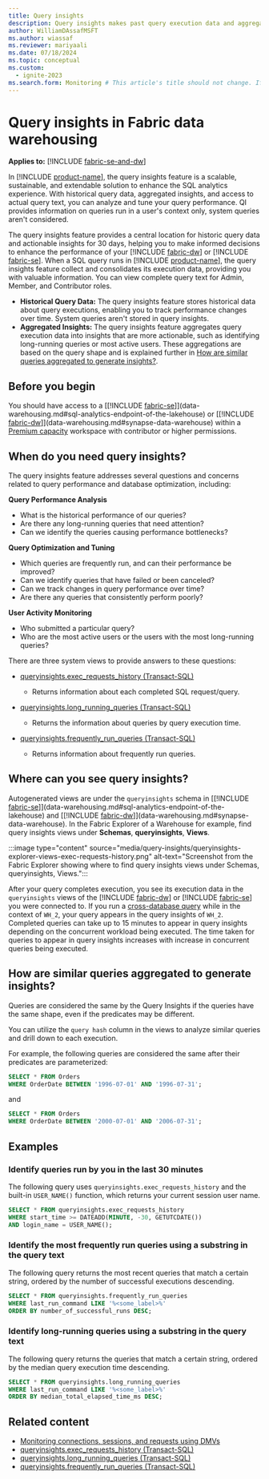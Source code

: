 ```yaml
---
title: Query insights
description: Query insights makes past query execution data and aggregated insights built on top of this data available to you via simple views.
author: WilliamDAssafMSFT
ms.author: wiassaf
ms.reviewer: mariyaali
ms.date: 07/18/2024
ms.topic: conceptual
ms.custom:
  - ignite-2023
ms.search.form: Monitoring # This article's title should not change. If so, contact engineering.
---
```


# Query insights in Fabric data warehousing

**Applies to:** [!INCLUDE [fabric-se-and-dw](includes/applies-to-version/fabric-se-and-dw.md)]

In [!INCLUDE [product-name](../includes/product-name.md)], the query insights feature is a scalable, sustainable, and extendable solution to enhance the SQL analytics experience. With historical query data, aggregated insights, and access to actual query text, you can analyze and tune your query performance. QI provides information on queries run in a user's context only, system queries aren't considered.

The query insights feature provides a central location for historic query data and actionable insights for 30 days, helping you to make informed decisions to enhance the performance of your [!INCLUDE [fabric-dw](includes/fabric-dw.md)] or [!INCLUDE [fabric-se](includes/fabric-se.md)]. When a SQL query runs in [!INCLUDE [product-name](../includes/product-name.md)], the query insights feature collect and consolidates its execution data, providing you with valuable information. You can view complete query text for Admin, Member, and Contributor roles.

- **Historical Query Data:** The query insights feature stores historical data about query executions, enabling you to track performance changes over time. System queries aren't stored in query insights.
- **Aggregated Insights:** The query insights feature aggregates query execution data into insights that are more actionable, such as identifying long-running queries or most active users. These aggregations are based on the query shape and is explained further in [How are similar queries aggregated to generate insights?](#how-are-similar-queries-aggregated-to-generate-insights).

## Before you begin

You should have access to a [[!INCLUDE [fabric-se](includes/fabric-se.md)]](data-warehousing.md#sql-analytics-endpoint-of-the-lakehouse) or [[!INCLUDE [fabric-dw](includes/fabric-dw.md)]](data-warehousing.md#synapse-data-warehouse) within a [Premium capacity](/power-bi/enterprise/service-premium-what-is) workspace with contributor or higher permissions.

## When do you need query insights?

The query insights feature addresses several questions and concerns related to query performance and database optimization, including:

**Query Performance Analysis**

- What is the historical performance of our queries?
- Are there any long-running queries that need attention?
- Can we identify the queries causing performance bottlenecks?

**Query Optimization and Tuning**

- Which queries are frequently run, and can their performance be improved?
- Can we identify queries that have failed or been canceled?
- Can we track changes in query performance over time?
- Are there any queries that consistently perform poorly?

**User Activity Monitoring**

- Who submitted a particular query?
- Who are the most active users or the users with the most long-running queries?

There are three system views to provide answers to these questions:

- [queryinsights.exec_requests_history (Transact-SQL)](/sql/relational-databases/system-views/queryinsights-exec-requests-history-transact-sql?view=fabric&preserve-view=true)
  - Returns information about each completed SQL request/query.

- [queryinsights.long_running_queries (Transact-SQL)](/sql/relational-databases/system-views/queryinsights-long-running-queries-transact-sql?view=fabric&preserve-view=true)
  - Returns the information about queries by query execution time.

- [queryinsights.frequently_run_queries (Transact-SQL)](/sql/relational-databases/system-views/queryinsights-frequently-run-queries-transact-sql?view=fabric&preserve-view=true)
  - Returns information about frequently run queries.

## Where can you see query insights?

Autogenerated views are under the `queryinsights` schema in [[!INCLUDE [fabric-se](includes/fabric-se.md)]](data-warehousing.md#sql-analytics-endpoint-of-the-lakehouse) and [[!INCLUDE [fabric-dw](includes/fabric-dw.md)]](data-warehousing.md#synapse-data-warehouse). In the Fabric Explorer of a Warehouse for example, find query insights views under **Schemas**, **queryinsights**, **Views**.

:::image type="content" source="media/query-insights/queryinsights-explorer-views-exec-requests-history.png" alt-text="Screenshot from the Fabric Explorer showing where to find query insights views under Schemas, queryinsights, Views.":::

After your query completes execution, you see its execution data in the `queryinsights` views of the [!INCLUDE [fabric-dw](includes/fabric-dw.md)] or [!INCLUDE [fabric-se](includes/fabric-se.md)] you were connected to. If you run a [cross-database query](tutorial-sql-cross-warehouse-query-editor.md#tutorial-create-cross-warehouse-queries-with-the-sql-query-editor) while in the context of `WH_2`, your query appears in the query insights of `WH_2`. Completed queries can take up to 15 minutes to appear in query insights depending on the concurrent workload being executed. The time taken for queries to appear in query insights increases with increase in concurrent queries being executed.

## How are similar queries aggregated to generate insights?

Queries are considered the same by the Query Insights if the queries have the same shape, even if the predicates may be different.

You can utilize the `query hash` column in the views to analyze similar queries and drill down to each execution.

For example, the following queries are considered the same after their predicates are parameterized:

```sql
SELECT * FROM Orders
WHERE OrderDate BETWEEN '1996-07-01' AND '1996-07-31';
```

and

```sql
SELECT * FROM Orders
WHERE OrderDate BETWEEN '2000-07-01' AND '2006-07-31';
```

## Examples

### Identify queries run by you in the last 30 minutes

The following query uses `queryinsights.exec_requests_history` and the built-in `USER_NAME()` function, which returns your current session user name.

```sql
SELECT * FROM queryinsights.exec_requests_history 
WHERE start_time >= DATEADD(MINUTE, -30, GETUTCDATE())
AND login_name = USER_NAME();
```

### Identify the most frequently run queries using a substring in the query text

The following query returns the most recent queries that match a certain string, ordered by the number of successful executions descending.

``` sql
SELECT * FROM queryinsights.frequently_run_queries
WHERE last_run_command LIKE '%<some_label>%'
ORDER BY number_of_successful_runs DESC;
```

### Identify long-running queries using a substring in the query text

The following query returns the queries that match a certain string, ordered by the median query execution time descending.

```sql
SELECT * FROM queryinsights.long_running_queries
WHERE last_run_command LIKE '%<some_label>%'
ORDER BY median_total_elapsed_time_ms DESC;
```

## Related content

- [Monitoring connections, sessions, and requests using DMVs](monitor-using-dmv.md)
- [queryinsights.exec_requests_history (Transact-SQL)](/sql/relational-databases/system-views/queryinsights-exec-requests-history-transact-sql?view=fabric&preserve-view=true)
- [queryinsights.long_running_queries (Transact-SQL)](/sql/relational-databases/system-views/queryinsights-long-running-queries-transact-sql?view=fabric&preserve-view=true)
- [queryinsights.frequently_run_queries (Transact-SQL)](/sql/relational-databases/system-views/queryinsights-frequently-run-queries-transact-sql?view=fabric&preserve-view=true)
